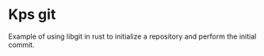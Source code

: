 # Kps git


Example of using libgit in rust to initialize a repository and perform the
initial commit.
